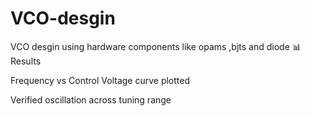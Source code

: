 # VCO-desgin
VCO desgin  using hardware components like opams ,bjts and diode
📊 Results

Frequency vs Control Voltage curve plotted

Verified oscillation across tuning range
